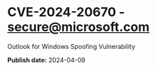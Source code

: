 # CVE-2024-20670 - secure@microsoft.com

Outlook for Windows Spoofing Vulnerability

**Publish date:** 2024-04-09
